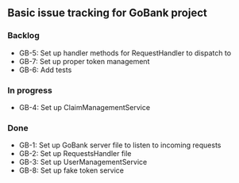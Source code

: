 ## Basic issue tracking for GoBank project

### Backlog

- GB-5: Set up handler methods for RequestHandler to dispatch to
- GB-7: Set up proper token management 
- GB-6: Add tests


### In progress

- GB-4: Set up ClaimManagementService


### Done

- GB-1: Set up GoBank server file to listen to incoming requests
- GB-2: Set up RequestsHandler file
- GB-3: Set up UserManagementService
- GB-8: Set up fake token service
